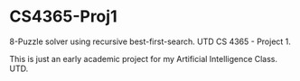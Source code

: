 # CS4365-Proj1
8-Puzzle solver using recursive best-first-search. UTD CS 4365 - Project 1.

This is just an early academic project for my Artificial Intelligence Class. UTD.
